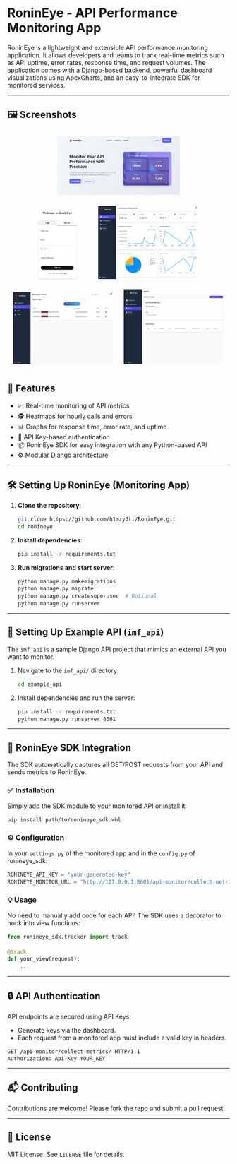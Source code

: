 
# RoninEye - API Performance Monitoring App

RoninEye is a lightweight and extensible API performance monitoring application. It allows developers and teams to track real-time metrics such as API uptime, error rates, response time, and request volumes. The application comes with a Django-based backend, powerful dashboard visualizations using ApexCharts, and an easy-to-integrate SDK for monitored services.

---
## 🖼️ Screenshots

<div align="center">
<img src="/screenshots/RE0.png" width="55%" style="margin: 10px;">
</div>

<div align="center">
  <img src="/screenshots/2.png" width="22%" style="margin-right: 20px;">
  <img src="/screenshots/re1.png" width="45%" style="margin: 10px;"><br>
  <img src="/screenshots/RE2.png" width="45%" style="margin: 10px;">
  <img src="/screenshots/3.png" width="45%" style="margin: 10px;">
</div>

## 🚀 Features

- 📈 Real-time monitoring of API metrics
- 🕵️ Heatmaps for hourly calls and errors
- 📊 Graphs for response time, error rate, and uptime
- 🔐 API Key-based authentication
- 📦 RoninEye SDK for easy integration with any Python-based API
- ⚙️ Modular Django architecture


---

## 🛠️ Setting Up RoninEye (Monitoring App)

1. **Clone the repository**:
   ```bash
   git clone https://github.com/h1mzy0ti/RoninEye.git
   cd ronineye
   ```

2. **Install dependencies**:
   ```bash
   pip install -r requirements.txt
   ```

3. **Run migrations and start server**:
   ```bash
   python manage.py makemigrations
   python manage.py migrate
   python manage.py createsuperuser  # Optional
   python manage.py runserver
   ```

---

## 🧪 Setting Up Example API (`imf_api`)

The `imf_api` is a sample Django API project that mimics an external API you want to monitor.

1. Navigate to the `imf_api/` directory:
   ```bash
   cd example_api
   ```

2. Install dependencies and run the server:
   ```bash
   pip install -r requirements.txt
   python manage.py runserver 8001
   ```

---

## 🧩 RoninEye SDK Integration

The SDK automatically captures all GET/POST requests from your API and sends metrics to RoninEye.

### ✅ Installation

Simply add the SDK module to your monitored API or install it:
```bash
pip install path/to/ronineye_sdk.whl
```

### ⚙️ Configuration

In your `settings.py` of the monitored app and in the `config.py` of ronineye_sdk:
```python
RONINEYE_API_KEY = "your-generated-key"
RONINEYE_MONITOR_URL = "http://127.0.0.1:8001/api-monitor/collect-metrics/ or your localhost" 
```

### 💡 Usage

No need to manually add code for each API! The SDK uses a decorator to hook into view functions:
```python
from ronineye_sdk.tracker import track

@track
def your_view(request):
    ...
```

---

## 🔒 API Authentication

API endpoints are secured using API Keys:
- Generate keys via the dashboard.
- Each request from a monitored app must include a valid key in headers.

```http
GET /api-monitor/collect-metrics/ HTTP/1.1
Authorization: Api-Key YOUR_KEY
```

---

## 📬 Contributing

Contributions are welcome! Please fork the repo and submit a pull request.

---

## 📄 License

MIT License. See `LICENSE` file for details.
